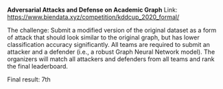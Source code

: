 **Adversarial Attacks and Defense on Academic Graph**
Link: https://www.biendata.xyz/competition/kddcup_2020_formal/

The challenge: Submit a modified version of the original dataset as a form of attack that should look similar to the original graph, 
but has lower classification accuracy significantly. All teams are required to submit an attacker and a defender (i.e., a robust Graph Neural Network model). 
The organizers will match all attackers and defenders from all teams and rank the final leaderboard.

Final result: 7th

